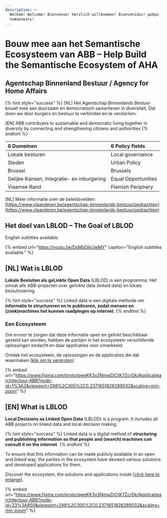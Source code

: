 ```yaml
---
description: >-
  Welkom! Welcome! Bienvenue! Herzlich willkommen! Bienvenidos! добро
  пожаловать!
---
```


# Bouw mee aan het Semantische Ecosysteem van ABB  – Help Build the Semantische Ecosystem of AHA

## **Agentschap Binnenland Bestuur /** Agency for Home Affairs

{% hint style="success" %}
\[NL\] Het Agentschap Binnenlands Bestuur bouwt mee aan duurzaam en democratisch samenleven in diversiteit. Dat doen we door burgers en bestuur te verbinden en te versterken.

\[EN\] ABB contributes to sustainable and democratic living together in diversity by connecting and strengthening citizens and authorities
{% endhint %}

| 6 Domeinen | 6 Policy fields |
| :--- | :--- |
| Lokale besturen | Local governance |
| Steden | Urban Policy |
| Brussel | Brussels |
| Gelijke Kansen, Integratie- en inburgering | Equal Opportunities |
| Vlaamse Rand | Flemish Periphery |

\[NL\] Meer informatie over de beleidsvelden: [https://www.vlaanderen.be/agentschap-binnenlands-bestuur/opdrachten](https://www.vlaanderen.be/agentschap-binnenlands-bestuur/opdrachten)

## **Het doel van LBLOD – The Goal of LBLOD** 

English subtitles available.

{% embed url="https://youtu.be/DsMbDIkUwMY" caption="English subtitles available." %}

## **\[NL\] Wat is LBLOD**

**Lokale Besluiten als geLinkte Open Data** \(LBLOD\) is een _programma_. Het omvat alle ABB-projecten over gelinkte data \(linked data\) en lokale besluitvoering.

{% hint style="success" %}
Linked data is een digitale methode om **informatie te structureren en te publiceren, zodat mensen en \(zoek\)machines het kunnen raadplegen op internet**.
{% endhint %}

### Een Ecosysteem

Om ervoor te zorgen dat deze informatie open en gelinkt beschikbaar gesteld kan worden, hebben de partijen in het ecosysteem verschillende oplossingen bedacht en daar applicaties voor ontwikkeld.

Ontdek het ecosysteem, de oplossingen en de applicaties die dat waarmaken \[[klik om te vergroten](https://www.figma.com/proto/qweKK3x3NmwDiCtK7ZcrDk/Applicatiearchitectuur-ABB?node-id=1%3A2&viewport=298%2C305%2C0.2371651828289032&scaling=min-zoom)\]

{% embed url="https://www.figma.com/proto/qweKK3x3NmwDiCtK7ZcrDk/Applicatiearchitectuur-ABB?node-id=1%3A2&viewport=298%2C305%2C0.2371651828289032&scaling=min-zoom" %}



## **\[EN\] What is LBLOD**

**Local Decisions as Linked Open Data** \(LBLOD\) is a program. It includes all ABB projects on linked data and local decision making.

{% hint style="success" %}
Linked data is a digital method of **structuring and publishing information so that people and \(search\) machines can consult it on the internet**.
{% endhint %}

To ensure that this information can be made publicly available in an open and linked way, the parties in the ecosystem have devised various solutions and developed applications for them.

Discover the ecosystem, the solutions and applications inside \[[click here to enlarge](https://www.figma.com/proto/qweKK3x3NmwDiCtK7ZcrDk/Applicatiearchitectuur-ABB?node-id=23%3A850&viewport=298%2C305%2C0.2371651828289032&scaling=min-zoom)\].

{% embed url="https://www.figma.com/proto/qweKK3x3NmwDiCtK7ZcrDk/Applicatiearchitectuur-ABB?node-id=23%3A850&viewport=298%2C305%2C0.2371651828289032&scaling=min-zoom" %}

